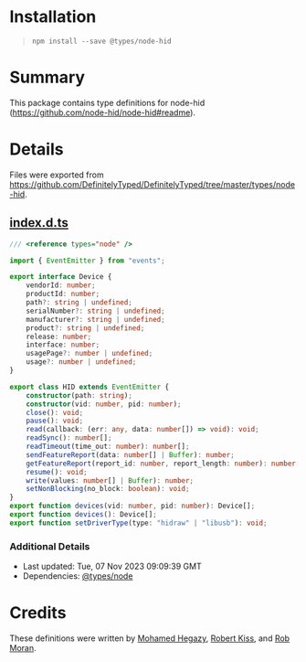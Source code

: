 # Installation
> `npm install --save @types/node-hid`

# Summary
This package contains type definitions for node-hid (https://github.com/node-hid/node-hid#readme).

# Details
Files were exported from https://github.com/DefinitelyTyped/DefinitelyTyped/tree/master/types/node-hid.
## [index.d.ts](https://github.com/DefinitelyTyped/DefinitelyTyped/tree/master/types/node-hid/index.d.ts)
````ts
/// <reference types="node" />

import { EventEmitter } from "events";

export interface Device {
    vendorId: number;
    productId: number;
    path?: string | undefined;
    serialNumber?: string | undefined;
    manufacturer?: string | undefined;
    product?: string | undefined;
    release: number;
    interface: number;
    usagePage?: number | undefined;
    usage?: number | undefined;
}

export class HID extends EventEmitter {
    constructor(path: string);
    constructor(vid: number, pid: number);
    close(): void;
    pause(): void;
    read(callback: (err: any, data: number[]) => void): void;
    readSync(): number[];
    readTimeout(time_out: number): number[];
    sendFeatureReport(data: number[] | Buffer): number;
    getFeatureReport(report_id: number, report_length: number): number[];
    resume(): void;
    write(values: number[] | Buffer): number;
    setNonBlocking(no_block: boolean): void;
}
export function devices(vid: number, pid: number): Device[];
export function devices(): Device[];
export function setDriverType(type: "hidraw" | "libusb"): void;

````

### Additional Details
 * Last updated: Tue, 07 Nov 2023 09:09:39 GMT
 * Dependencies: [@types/node](https://npmjs.com/package/@types/node)

# Credits
These definitions were written by [Mohamed Hegazy](https://github.com/mhegazy), [Robert Kiss](https://github.com/ert78gb), and [Rob Moran](https://github.com/thegecko).
